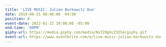 ```yaml
---
title: 'LIVE MUSIC: Julian Berkowitz Duo'
date: 2019-06-25 08:46:00 -04:00
position: 8
event-date: 2022-01-22 19:00:00 -05:00
end-time: '09PM'
giphy-url: https://media.giphy.com/media/NiT29gUcZ3IS4/giphy.gif
event-url: https://www.eventbrite.com/e/live-music-julian-berkowitz-duo-tickets-223715036697
---
```


